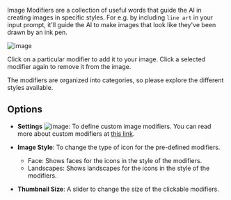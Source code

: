 Image Modifiers are a collection of useful words that guide the AI in creating images in specific styles. For e.g. by including `line art` in your input prompt, it'll guide the AI to make images that look like they've been drawn by an ink pen.

![image](https://github.com/easydiffusion/easydiffusion/assets/844287/fffc2bbb-1bb1-4034-aa7f-1164faf0d21f)

Click on a particular modifier to add it to your image. Click a selected modifier again to remove it from the image.

The modifiers are organized into categories, so please explore the different styles available.

## Options

* **Settings** ![image](https://github.com/easydiffusion/easydiffusion/assets/844287/c08b7590-bc54-4240-bb2f-561a52e17351): To define custom image modifiers. You can read more about custom modifiers at [this link](https://github.com/easydiffusion/easydiffusion/wiki/Custom-Modifiers).

* **Image Style**: To change the type of icon for the pre-defined modifiers.
  * Face: Shows faces for the icons in the style of the modifiers.
  * Landscapes: Shows landscapes for the icons in the style of the modifiers.

* **Thumbnail Size**: A slider to change the size of the clickable modifiers.